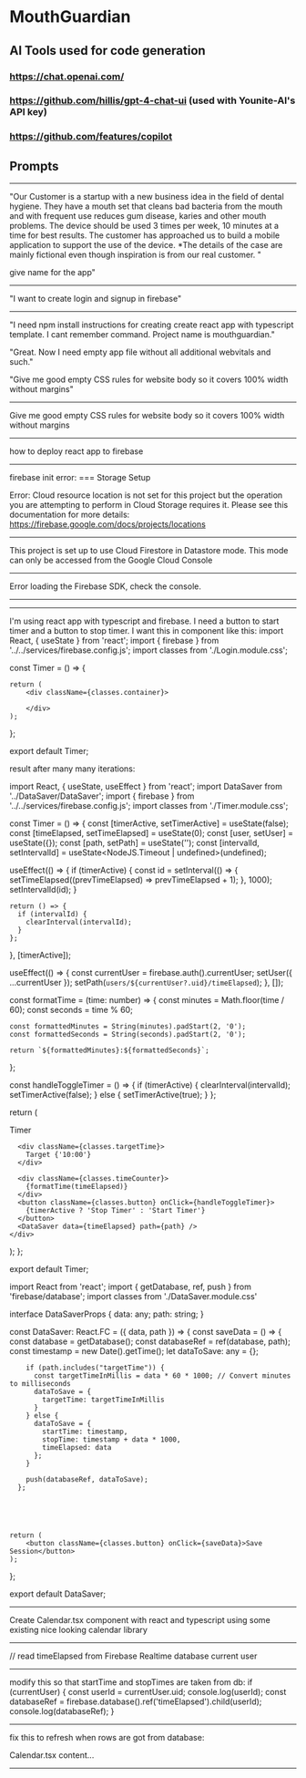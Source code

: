 # MouthGuardian

## AI Tools used for code generation

### https://chat.openai.com/
### https://github.com/hillis/gpt-4-chat-ui  (used with Younite-AI's API key)
### https://github.com/features/copilot

## Prompts

___
"Our Customer is a startup with a new business idea in the field 
of dental hygiene. They have a mouth set that cleans bad 
bacteria from the mouth and with frequent use reduces gum 
disease, karies and other mouth problems. The device should 
be used 3 times per week, 10 minutes at a time for best results. 
The customer has approached us to build a mobile application 
to support the use of the device.
*The details of the case are mainly fictional even though inspiration is from our real customer. "

give name for the app"
___
"I want to create login and signup in firebase"
___
"I need npm install instructions for creating create react app with typescript template. I cant remember command. Project name is mouthguardian."

"Great. Now I need empty app file without all additional webvitals and such."

"Give me good empty CSS  rules for website body so it covers 100% width without margins"

___
Give me good empty CSS  rules for website body so it covers 100% width without margins
___
how to deploy react app to firebase
___
firebase init error: 
=== Storage Setup

Error: Cloud resource location is not set for this project but the operation you are attempting to perform in Cloud Storage requires it. Please see this documentation for more details: https://firebase.google.com/docs/projects/locations
___
This project is set up to use Cloud Firestore in Datastore mode. This mode can only be accessed from the Google Cloud Console
___
Error loading the Firebase SDK, check the console.
___

---
I'm using react app with typescript and firebase. I need a button to start timer and a button to stop timer. I want this in component like this:
import React, { useState } from 'react';
import { firebase } from '../../services/firebase.config.js';
import classes from './Login.module.css';

const Timer = () => {

    return (
        <div className={classes.container}>

        </div>
    );
};

export default Timer;

result after many many iterations:

import React, { useState, useEffect } from 'react';
import DataSaver from '../DataSaver/DataSaver';
import { firebase } from '../../services/firebase.config.js';
import classes from './Timer.module.css';

const Timer = () => {
  const [timerActive, setTimerActive] = useState(false);
  const [timeElapsed, setTimeElapsed] = useState(0);
  const [user, setUser] = useState({});
  const [path, setPath] = useState('');
  const [intervalId, setIntervalId] = useState<NodeJS.Timeout | undefined>(undefined);

  useEffect(() => {
    if (timerActive) {
      const id = setInterval(() => {
        setTimeElapsed((prevTimeElapsed) => prevTimeElapsed + 1);
      }, 1000);
      setIntervalId(id);
    }

    return () => {
      if (intervalId) {
        clearInterval(intervalId);
      }
    };
  }, [timerActive]);

  useEffect(() => {
    const currentUser = firebase.auth().currentUser;
    setUser({ ...currentUser });
    setPath(`users/${currentUser?.uid}/timeElapsed`);
  }, []);

  const formatTime = (time: number) => {
    const minutes = Math.floor(time / 60);
    const seconds = time % 60;

    const formattedMinutes = String(minutes).padStart(2, '0');
    const formattedSeconds = String(seconds).padStart(2, '0');

    return `${formattedMinutes}:${formattedSeconds}`;
  };

  const handleToggleTimer = () => {
    if (timerActive) {
      clearInterval(intervalId);
      setTimerActive(false);
    } else {
      setTimerActive(true);
    }
  };

  return (
    <div className={classes.container}>
      <div className={classes.title}>Timer</div>

      <div className={classes.targetTime}>
        Target {'10:00'}
      </div>

      <div className={classes.timeCounter}>
        {formatTime(timeElapsed)}
      </div>
      <button className={classes.button} onClick={handleToggleTimer}>
        {timerActive ? 'Stop Timer' : 'Start Timer'}
      </button>
      <DataSaver data={timeElapsed} path={path} />
    </div>
  );
};

export default Timer;

import React from 'react';
import { getDatabase, ref, push } from 'firebase/database';
import classes from './DataSaver.module.css'

interface DataSaverProps {
    data: any;
    path: string;
}

const DataSaver: React.FC<DataSaverProps> = ({ data, path }) => {
    const saveData = () => {
        const database = getDatabase();
        const databaseRef = ref(database, path);
        const timestamp = new Date().getTime();
        let dataToSave: any = {};
      
        if (path.includes("targetTime")) {
          const targetTimeInMillis = data * 60 * 1000; // Convert minutes to milliseconds
          dataToSave = {
            targetTime: targetTimeInMillis
          }
        } else {
          dataToSave = {
            startTime: timestamp,
            stopTime: timestamp + data * 1000,
            timeElapsed: data
          };
        }
      
        push(databaseRef, dataToSave);
      };
      
      
      


    return (
        <button className={classes.button} onClick={saveData}>Save Session</button>
    );
};

export default DataSaver;

___
Create Calendar.tsx component with react and typescript using some existing nice looking calendar library
___
// read timeElapsed from Firebase Realtime database current user
___
modify this so that startTime and stopTimes are taken from db:
if (currentUser) {
    const userId = currentUser.uid;
    console.log(userId);
    const databaseRef = firebase.database().ref('timeElapsed').child(userId);
    console.log(databaseRef);
}
___
fix this to refresh when rows are got from database:

Calendar.tsx content...
___

